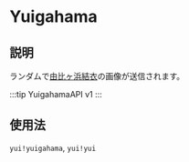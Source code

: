 # Yuigahama

## 説明

ランダムで[由比ヶ浜結衣](https://dic.nicovideo.jp/a/%E7%94%B1%E6%AF%94%E3%83%B6%E6%B5%9C%E7%B5%90%E8%A1%A3)の画像が送信されます。

:::tip
YuigahamaAPI v1
:::

## 使用法

`yui!yuigahama`, `yui!yui`
